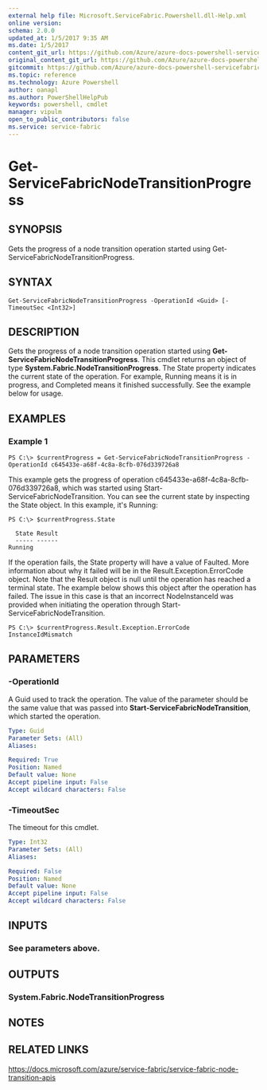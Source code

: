 ```yaml
---
external help file: Microsoft.ServiceFabric.Powershell.dll-Help.xml
online version:
schema: 2.0.0
updated_at: 1/5/2017 9:35 AM
ms.date: 1/5/2017
content_git_url: https://github.com/Azure/azure-docs-powershell-servicefabric/blob/live/Service-Fabric-cmdlets/ServiceFabric/vlatest/Get-ServiceFabricNodeTransitionProgress.md
original_content_git_url: https://github.com/Azure/azure-docs-powershell-servicefabric/blob/live/Service-Fabric-cmdlets/ServiceFabric/vlatest/Get-ServiceFabricNodeTransitionProgress.md
gitcommit: https://github.com/Azure/azure-docs-powershell-servicefabric/blob/03aee89eb616a23e79b1299ebf31adce69ba5582/Service-Fabric-cmdlets/ServiceFabric/vlatest/Get-ServiceFabricNodeTransitionProgress.md
ms.topic: reference
ms.technology: Azure Powershell
author: oanapl
ms.author: PowerShellHelpPub
keywords: powershell, cmdlet
manager: vipulm
open_to_public_contributors: false
ms.service: service-fabric
---
```


# Get-ServiceFabricNodeTransitionProgress

## SYNOPSIS
Gets the progress of a node transition operation started using Get-ServiceFabricNodeTransitionProgress.

## SYNTAX

```
Get-ServiceFabricNodeTransitionProgress -OperationId <Guid> [-TimeoutSec <Int32>]
```

## DESCRIPTION
Gets the progress of a node transition operation started using **Get-ServiceFabricNodeTransitionProgress**.
This cmdlet returns an object of type **System.Fabric.NodeTransitionProgress**.  The State property indicates the current state of the operation.  For example, Running means it is in progress, and Completed means it finished successfully.  See the example below for usage.
## EXAMPLES

### Example 1
```
PS C:\> $currentProgress = Get-ServiceFabricNodeTransitionProgress -OperationId c645433e-a68f-4c8a-8cfb-076d339726a8
```

This example gets the progress of operation c645433e-a68f-4c8a-8cfb-076d339726a8, which was started using Start-ServiceFabricNodeTransition.  You can see the current state by inspecting the State object.  In this example, it's Running:

```
PS C:\> $currentProgress.State

  State Result
  ----- ------
Running
```

If the operation fails, the State property will have a value of Faulted.  More information about why it failed will be in the Result.Exception.ErrorCode object.  Note that the Result object is null until the operation has reached a terminal state.  The example below shows this object after the operation has failed.  The issue in this case is that an incorrect NodeInstanceId was provided when initiating the operation through Start-ServiceFabricNodeTransition.

```
PS C:\> $currentProgress.Result.Exception.ErrorCode
InstanceIdMismatch
```

## PARAMETERS

### -OperationId
A Guid used to track the operation.  The value of the parameter should be the same value that was passed into **Start-ServiceFabricNodeTransition**, which started the operation.

```yaml
Type: Guid
Parameter Sets: (All)
Aliases:

Required: True
Position: Named
Default value: None
Accept pipeline input: False
Accept wildcard characters: False
```

### -TimeoutSec
The timeout for this cmdlet.

```yaml
Type: Int32
Parameter Sets: (All)
Aliases:

Required: False
Position: Named
Default value: None
Accept pipeline input: False
Accept wildcard characters: False
```

## INPUTS

### See parameters above.


## OUTPUTS

### System.Fabric.NodeTransitionProgress

## NOTES

## RELATED LINKS

https://docs.microsoft.com/azure/service-fabric/service-fabric-node-transition-apis
